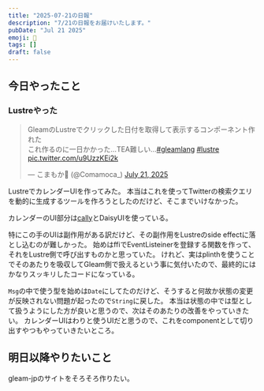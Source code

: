 ```yaml
---
title: "2025-07-21の日報"
description: "7/21の日報をお届けいたします。"
pubDate: "Jul 21 2025"
emoji: 🦊
tags: []
draft: false
---
```


## 今日やったこと

### Lustreやった

<blockquote class="twitter-tweet"><p lang="ja" dir="ltr">GleamのLustreでクリックした日付を取得して表示するコンポーネント作れた<br>これ作るのに一日かかった...TEA難しい...<a href="https://twitter.com/hashtag/gleamlang?src=hash&amp;ref_src=twsrc%5Etfw">#gleamlang</a> <a href="https://twitter.com/hashtag/lustre?src=hash&amp;ref_src=twsrc%5Etfw">#lustre</a> <a href="https://t.co/u9UzzKEi2k">pic.twitter.com/u9UzzKEi2k</a></p>&mdash; こまもか🦊 (@Comamoca_) <a href="https://twitter.com/Comamoca_/status/1947323337681809633?ref_src=twsrc%5Etfw">July 21, 2025</a></blockquote> <script async src="https://platform.twitter.com/widgets.js" charset="utf-8"></script>

LustreでカレンダーUIを作ってみた。
本当はこれを使ってTwitterの検索クエリを動的に生成するツールを作ろうとしたのだけど、そこまでいけなかった。

カレンダーのUI部分は[cally](https://wicky.nillia.ms/cally/)とDaisyUIを使っている。

特にこの手のUIは副作用がある訳だけど、その副作用をLustreのside
effectに落とし込むのが難しかった。
始めはffiでEventListeinerを登録する関数を作って、それをLustre側で呼び出すものかと思っていた。
けれど、実はplinthを使うことでそのあたりを吸収してGleam側で扱えるという事に気付いたので、最終的にはかなりスッキリしたコードになっている。

`Msg`の中で使う型を始めは`Date`にしてたのだけど、そうすると何故か状態の変更が反映されない問題が起ったので`String`に戻した。
本当は状態の中では型として扱うようにした方が良いと思うので、次はそのあたりの改善をやっていきたい。
カレンダーUIはわりと使うUIだと思うので、これをcomponentとして切り出すやつもやっていきたいところ。

## 明日以降やりたいこと

gleam-jpのサイトをそろそろ作りたい。
